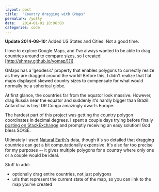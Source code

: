 ```yaml
---
layout: post
title:  "Country dragging with GMaps"
permalink: /yolly
date:   2014-01-01 10:06:00
categories: code
---
```


<b>Update 2014-08-10:</b> Added US States and Cities.  Not a good time.

I love to explore Google Maps, and I've always wanted to be able to drag countries around to compare sizes, so I created [http://shmay.github.io/yomap/][1]

GMaps has a 'geodesic' property that enables polygons to correctly resize as they are dragged around the world!  Before this, I didn't realize that flat maps displayed skewed country sizes to compensate for what would normally be a spherical globe.

At first glance, the countries far from the equator look massive.  However, drag Russia
near the equator and suddenly it's hardly bigger than Brazil.  Antarctica is tiny!  DR Congo amazingly dwarfs Europe.

The hardest part of this project was getting the country polygon coordinates in decimal degrees.  I spent a couple days trying before
finally [posting on StackExchange][2] and promptly receiving an easy solution!  God bless SO/SE.

Ultimately I used [Natural Earth's][3] data, though it's so detailed that dragging countries can get a bit computationally expensive.  It's also far too precise for my purposes -- it gives multiple polygons for a country where only one or a couple would be ideal.

Stuff to add:

* optionally drag entire countries, not just polygons
* urls that represent the current state of the map, so you can link to the map you've created

[1]: http://shmay.github.io/yomap/
[2]: http://gis.stackexchange.com/questions/81559/polygon-country-boundaries-in-decimal-degrees
[3]: http://www.naturalearthdata.com/
